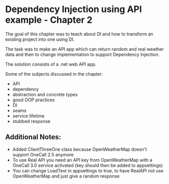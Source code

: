 # Dependency Injection using API example - Chapter 2

The goal of this chapter was to teach about DI and how to transform an existing project into one using DI.

The task was to make an API app which can return random and real weather data and then to change implementation to support Dependency Injection.

The solution consists of a .net web API app.

Some of the subjects discussed in the chapter:
- API
- dependency
- abstraction and concrete types
- good OOP practices
- DI
- seams
- service lifetime
- stubbed response

## Additional Notes:
- Added ClientThreeOne class because OpenWeatherMap doesn't support OneCall 2.5 anymore
- To use Real API you need an API key from OpenWeatherMap with a OneCall 3.0 service activated (key should then be added to appsettings)
- You can change LoadTest in appsettings to true, to have RealAPI not use OpenWeatherMap and just give a random response
